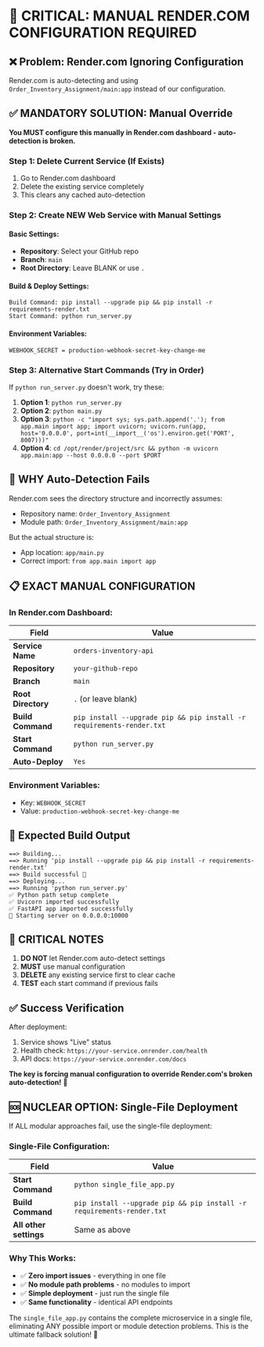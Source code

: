 # 🚨 CRITICAL: MANUAL RENDER.COM CONFIGURATION REQUIRED

## ❌ Problem: Render.com Ignoring Configuration

Render.com is auto-detecting and using `Order_Inventory_Assignment/main:app` instead of our configuration.

## ✅ MANDATORY SOLUTION: Manual Override

**You MUST configure this manually in Render.com dashboard - auto-detection is broken.**

### Step 1: Delete Current Service (If Exists)
1. Go to Render.com dashboard
2. Delete the existing service completely
3. This clears any cached auto-detection

### Step 2: Create NEW Web Service with Manual Settings

#### Basic Settings:
- **Repository**: Select your GitHub repo
- **Branch**: `main`
- **Root Directory**: Leave BLANK or use `.`

#### Build & Deploy Settings:
```
Build Command: pip install --upgrade pip && pip install -r requirements-render.txt
Start Command: python run_server.py
```

#### Environment Variables:
```
WEBHOOK_SECRET = production-webhook-secret-key-change-me
```

### Step 3: Alternative Start Commands (Try in Order)

If `python run_server.py` doesn't work, try these:

1. **Option 1**: `python run_server.py`
2. **Option 2**: `python main.py` 
3. **Option 3**: `python -c "import sys; sys.path.append('.'); from app.main import app; import uvicorn; uvicorn.run(app, host='0.0.0.0', port=int(__import__('os').environ.get('PORT', 8007)))"`
4. **Option 4**: `cd /opt/render/project/src && python -m uvicorn app.main:app --host 0.0.0.0 --port $PORT`

## 🔧 WHY Auto-Detection Fails

Render.com sees the directory structure and incorrectly assumes:
- Repository name: `Order_Inventory_Assignment` 
- Module path: `Order_Inventory_Assignment/main:app`

But the actual structure is:
- App location: `app/main.py`
- Correct import: `from app.main import app`

## 📋 EXACT MANUAL CONFIGURATION

### In Render.com Dashboard:

| Field | Value |
|-------|--------|
| **Service Name** | `orders-inventory-api` |
| **Repository** | `your-github-repo` |
| **Branch** | `main` |
| **Root Directory** | `.` (or leave blank) |
| **Build Command** | `pip install --upgrade pip && pip install -r requirements-render.txt` |
| **Start Command** | `python run_server.py` |
| **Auto-Deploy** | `Yes` |

### Environment Variables:
- Key: `WEBHOOK_SECRET`
- Value: `production-webhook-secret-key-change-me`

## 🎯 Expected Build Output

```
==> Building...
==> Running 'pip install --upgrade pip && pip install -r requirements-render.txt'
==> Build successful 🎉
==> Deploying...
==> Running 'python run_server.py'
✅ Python path setup complete
✅ Uvicorn imported successfully  
✅ FastAPI app imported successfully
🚀 Starting server on 0.0.0.0:10000
```

## 🚨 CRITICAL NOTES

1. **DO NOT** let Render.com auto-detect settings
2. **MUST** use manual configuration
3. **DELETE** any existing service first to clear cache
4. **TEST** each start command if previous fails

## ✅ Success Verification

After deployment:
1. Service shows "Live" status
2. Health check: `https://your-service.onrender.com/health`
3. API docs: `https://your-service.onrender.com/docs`

**The key is forcing manual configuration to override Render.com's broken auto-detection!** 🚀

## 🆘 NUCLEAR OPTION: Single-File Deployment

If ALL modular approaches fail, use the single-file deployment:

### Single-File Configuration:

| Field | Value |
|-------|--------|
| **Start Command** | `python single_file_app.py` |
| **Build Command** | `pip install --upgrade pip && pip install -r requirements-render.txt` |
| **All other settings** | Same as above |

### Why This Works:
- ✅ **Zero import issues** - everything in one file
- ✅ **No module path problems** - no modules to import
- ✅ **Simple deployment** - just run the single file
- ✅ **Same functionality** - identical API endpoints

The `single_file_app.py` contains the complete microservice in a single file, eliminating ANY possible import or module detection problems. This is the ultimate fallback solution! 🎯
